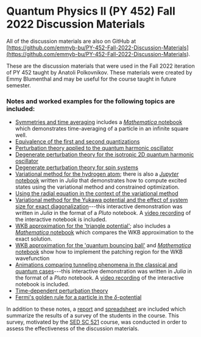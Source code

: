 # Quantum Physics II (PY 452) Fall 2022 Discussion Materials

All of the discussion materials are also on GitHub at [https://github.com/emmyb-bu/PY-452-Fall-2022-Discussion-Materials](<https://github.com/emmyb-bu/PY-452-Fall-2022-Discussion-Materials>).

These are the discussion materials that were used in the Fall 2022 iteration of PY 452 taught by Anatoli Polkovnikov.
These materials were created by Emmy Blumenthal and may be useful for the course taught in future semester.

### Notes and worked examples for the following topics are included:
- [Symmetries and time averaging](<Symmetries and time-averaging>) includes a [*Mathematica* notebook](<Symmetries and time-averaging/TimeAveraging.nb>) which demonstrates time-averaging of a particle in an infinite square well.
- [Equivalence of the first and second quantizations](<Equivalence of 1st and 2nd Quantizations/PY452-09-28.pdf>)
- [Perturbation theory applied to the quantum harmonic oscillator](<Perturbing the QHO/Perturbing the QHO.pdf>)
- [Degenerate perturbation theory for the isotropic 2D quantum harmonic oscillator](<Perturbing the Isotropic 2D QHO/Perturbing-2DQHO.pdf>)
- [Degenerate perturbation theory for spin systems](<Degenerate Perturbation Thoery and the Radial Equation/Degenerate-and-Radial.pdf>)
- [Variational method for the hydrogen atom](<Hydrogen Variational Method/Hydrogen Variatioal Method.pdf>); there is also a [*Jupyter* notebook](<Hydrogen Variational Method/variational_excited_states.ipynb>) written in *Julia* that demonstrates how to compute excited states using the variational method and constrained optimization.
- [Using the radial equation in the context of the variational method](<Degenerate Perturbation Thoery and the Radial Equation/Degenerate-and-Radial.pdf>)
- [Variational method for the Yukawa potential and the effect of system size for exact diagonalization](<Yukawa and rmax>)---this interactive demonstration was written in *Julia* in the format of a *Pluto* notebook. A [video recording](<Yukawa and rmax/Yukawa-interactivity-recording.mov>) of the interactive notebook is included.
- [WKB approximation for the 'triangle potential'](<WKB Triangle Potential/WKB-Triangle.pdf>); also includes a [*Mathematica* notebook](<WKB Triangle Potential/WKBexact.nb>) which compares the WKB approximation to the exact solution.
- [WKB approximation for the 'quantum bouncing ball'](<WKB Bouncing Ball/WKB-Bouncing-Ball.pdf>) and [*Mathematica* notebook](<WKB Bouncing Ball/plotting.nb>) show how to implement the patching region for the WKB wavefunction
- [Animations comparing tunneling phenomena in the classical and quantum cases](<Classical vs Quantum Tunneling Animation>)---this interactive demonstration was written in *Julia* in the format of a *Pluto* notebook. A [video recording](<Classical vs Quantum Tunneling Animation/tunneling-interactivity.mov>) of the interactive notebook is included.
- [Time-dependent perturbation theory](<Time-dependent perturbations/Time-dependent_perturbations.pdf>)
- [Fermi's golden rule for a particle in the $\delta$-potential](<FGR delta potential/FGR_delta_potential.pdf>)

In addition to these notes, a [report](<Survey and report/LA_project_essay.pdf>) and [spreadsheet](<Survey and report/PY452 Discussion Content Evaluation (Responses).xlsx>) are included which summarize the results of a survey of the students in the course.
This survey, motivated by the [SED SC 521](<https://www.bu.edu/academics/wheelock/courses/sed-sc-521/>) course, was conducted in order to assess the effectiveness of the discussion materials.
